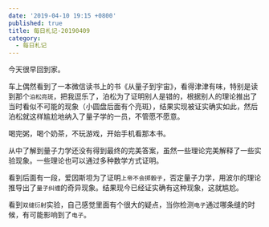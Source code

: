 ```yaml
---
date: '2019-04-10 19:15 +0800'
published: true
title: 每日札记-20190409
category:
  - 每日札记
---
```

今天很早回到家。

车上偶然看到了一本微信读书上的书《从量子到宇宙》，看得津津有味，特别是读到那个`泊松亮斑`，把我逗乐了，泊松为了证明别人是错的，根据别人的理论推出了当时看似不可能的现象（小圆盘后面有个亮斑），结果实现被证实确实如此，然后泊松就这样尴尬地纳入了量子学的一员，不管愿不愿意。

喝完粥，喝个奶茶，不玩游戏，开始手机看那本书。

从中了解到量子力学还没有得到最终的完美答案，虽然一些理论完美解释了一些实验现象。一些理论也可以通过多种数学方式证明。

看到后面有一段，爱因斯坦为了证明`上帝不会掷骰子`，否定量子力学，用波尔的理论推导出了`量子纠缠`的奇异现象。结果现今已经证实确有这种现象，这就尴尬。

看到`双缝衍射`实验，自己感觉里面有个很大的疑点，当你检测`电子`通过哪条缝的时候，有可能影响到了`电子`。
